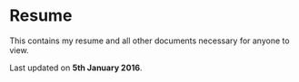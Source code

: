 # Resume
This contains my resume and all other documents necessary for anyone to view.

Last updated on **5th January 2016**.
